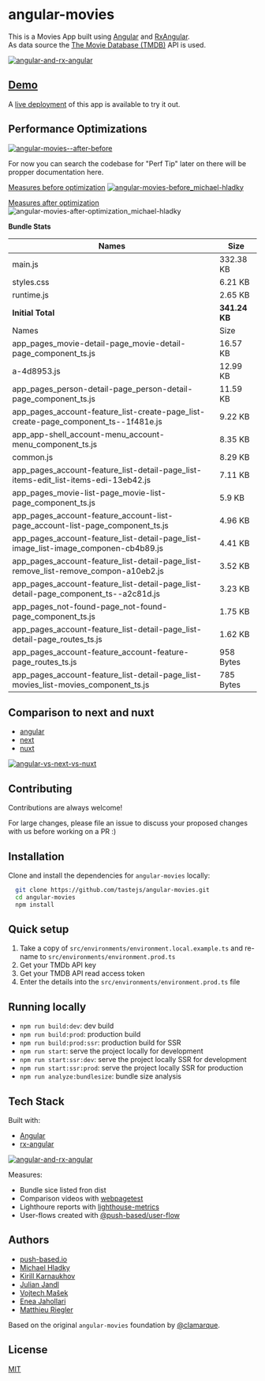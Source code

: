# angular-movies

This is a Movies App built using [Angular](https://angular.io) and [RxAngular](https://github.com/rx-angular/rx-angular).  
As data source the [The Movie Database (TMDB)](https://www.themoviedb.org/) API is used.  

[![angular-and-rx-angular](https://user-images.githubusercontent.com/10064416/154189195-c32cbdec-b061-46a5-8590-a9e3d8dc050a.png)](https://www.rx-angular.io/)


## [Demo](https://angular-movies-a12d3.web.app/list/category/popular)

A [live deployment](https://angular-movies-a12d3.web.app/list/category/popular) of this app is available to try it out.


## Performance Optimizations 


[![angular-movies--after-before](https://user-images.githubusercontent.com/10064416/155904454-f70b5bb5-6591-497a-9d21-dca0e2940566.gif)](https://www.webpagetest.org/video/compare.php?tests=220216_BiDcPP_CVM,220216_AiDcBN_ETK)


For now you can search the codebase for "Perf Tip" later on there will be propper documentation here.


[Measures before optimization](https://lighthouse-metrics.com/checks/9ddeb46e-2c28-453c-b719-cf080a01b13c)
[![angular-movies-before_michael-hladky](https://user-images.githubusercontent.com/10064416/137785051-1cf9f63a-e803-4d92-a952-c327b7628530.PNG)](https://lighthouse-metrics.com/checks/9ddeb46e-2c28-453c-b719-cf080a01b13c)


[Measures after optimization](https://lighthouse-metrics.com/checks/6a888a17-b17b-46a6-abc9-e605b73a530c/runs/503701ad-36aa-43ad-8de3-cb40e775c770)
![angular-movies-after-optimization_michael-hladky](https://user-images.githubusercontent.com/10064416/146446241-ad9eeed4-b0a4-44a2-a88e-4ea7c97e1acf.PNG)


**Bundle Stats**


















<!-- bundle-stats-start -->
| Names             |       Size |
| ---               | ---        |
| main.js           | 332.38 KB |
| styles.css           | 6.21 KB |
| runtime.js           | 2.65 KB |
  | **Initial Total** | **341.24 KB** |
  | Names             |       Size |
| app_pages_movie-detail-page_movie-detail-page_component_ts.js           | 16.57 KB |
| a-4d8953.js           | 12.99 KB |
| app_pages_person-detail-page_person-detail-page_component_ts.js           | 11.59 KB |
| app_pages_account-feature_list-create-page_list-create-page_component_ts--1f481e.js           | 9.22 KB |
| app_app-shell_account-menu_account-menu_component_ts.js           | 8.35 KB |
| common.js           | 8.29 KB |
| app_pages_account-feature_list-detail-page_list-items-edit_list-items-edi-13eb42.js           | 7.11 KB |
| app_pages_movie-list-page_movie-list-page_component_ts.js           | 5.9 KB |
| app_pages_account-feature_account-list-page_account-list-page_component_ts.js           | 4.96 KB |
| app_pages_account-feature_list-detail-page_list-image_list-image_componen-cb4b89.js           | 4.41 KB |
| app_pages_account-feature_list-detail-page_list-remove_list-remove_compon-a10eb2.js           | 3.52 KB |
| app_pages_account-feature_list-detail-page_list-detail-page_component_ts--a2c81d.js           | 3.23 KB |
| app_pages_not-found-page_not-found-page_component_ts.js           | 1.75 KB |
| app_pages_account-feature_list-detail-page_list-detail-page_routes_ts.js           | 1.62 KB |
| app_pages_account-feature_account-feature-page_routes_ts.js           | 958 Bytes |
| app_pages_account-feature_list-detail-page_list-movies_list-movies_component_ts.js           | 785 Bytes |
<!-- bundle-stats-end -->


## Comparison to next and nuxt

- [angular](https://angular-movies-a12d3.web.app/list/category/popular)
- [next](https://movies.zaps.dev/?category=Popular&page=1)
- [nuxt](https://movies.jason.codes/movie/category/popular)

[![angular-vs-next-vs-nuxt](https://user-images.githubusercontent.com/10064416/155904543-333e1c25-7c01-470a-b399-40eee4c9d02c.gif)](https://www.webpagetest.org/video/compare.php?tests=220216_AiDcBJ_EAA,220216_BiDcER_CDY,220216_BiDc68_CDZ)

## Contributing

Contributions are always welcome! 

For large changes, please file an issue to discuss your proposed changes with us before working on a PR :)

## Installation 

Clone and install the dependencies for `angular-movies` locally:

```bash 
  git clone https://github.com/tastejs/angular-movies.git
  cd angular-movies 
  npm install
```

## Quick setup

1. Take a copy of `src/environments/environment.local.example.ts` and re-name to `src/environments/environment.prod.ts` 
2. Get your TMDb API key
3. Get your TMDB API read access token
4. Enter the details into the `src/environments/environment.prod.ts` file
    
## Running locally

* `npm run build:dev`: dev build
* `npm run build:prod`: production build
* `npm run build:prod:ssr`: production build for SSR
* `npm run start`: serve the project locally for development
* `npm run start:ssr:dev`: serve the project locally SSR for development
* `npm run start:ssr:prod`: serve the project locally SSR for production
* `npm run analyze:bundlesize`: bundle size analysis 

## Tech Stack

Built with: 

* [Angular](https://angular.io)
* [rx-angular](https://github.com/rx-angular/rx-angular)

[![angular-and-rx-angular](https://user-images.githubusercontent.com/10064416/154189195-c32cbdec-b061-46a5-8590-a9e3d8dc050a.png)](https://www.rx-angular.io/)

Measures:
* Bundle sice listed fron dist
* Comparison videos with [webpagetest](https://www.webpagetest.org)
* Lighthoure reports with [lighthouse-metrics](https://lighthouse-metrics.com)
* User-flows created with [@push-based/user-flow](https://www.npmjs.com/package/@push-based/user-flow)

## Authors

- [push-based.io](https://push-based.io)
- [Michael Hladky](https://github.com/BioPhoton)
- [Kirill Karnaukhov](https://github.com/Karnaukhov-kh)
- [Julian Jandl](https://github.com/HoebbelsB)
- [Vojtech Mašek](https://github.com/vmasek)
- [Enea Jahollari](https://github.com/eneajaho)
- [Matthieu Riegler](https://github.com/jeanmeche)


Based on the original `angular-movies` foundation by [@clamarque](https://github.com/clamarque/angular-movies).
  
## License

[MIT](https://choosealicense.com/licenses/mit/)
